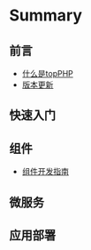 # Summary

## 前言

* [什么是topPHP](README.md)
* [版本更新](ban-ben-geng-xin.md)

## 快速入门

## 组件

* [组件开发指南](zu-jian/zu-jian-kai-fa-zhi-nan.md)

## 微服务

## 应用部署

